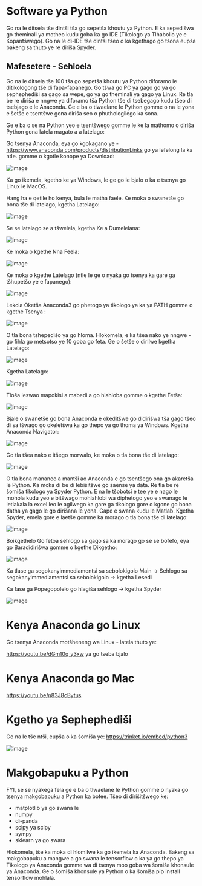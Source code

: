 # Software ya Python

Go na le ditsela tše dintši tša go sepetša khoutu ya Python. E ka sepedišwa go theminali ya motheo kudu goba ka go IDE (Tikologo ya Tlhabollo ye e Kopantšwego). Go na le di-IDE tše dintši tšeo o ka kgethago go tšona eupša bakeng sa thuto ye re diriša Spyder.

## Mafesetere - Sehloela

Go na le ditsela tše 100 tša go sepetša khoutu ya Python diforamo le ditikologong tše di fapa-fapanego. Go tšwa go PC ya gago go ya go sephephediši sa gago sa wepe, go ya go theminali ya gago ya Linux. Re tla be re diriša e nngwe ya diforamo tša Python tše di tsebegago kudu tšeo di tsebjago e le Anaconda. Ge e ba o tlwaelane le Python gomme o na le yona e šetše e tsentšwe gona diriša seo o phuthologilego ka sona.

Ge e ba o se na Python yeo e tsentšwego gomme le ke la mathomo o diriša Python gona latela magato a a latelago:

Go tsenya Anaconda, eya go kgokagano ye - https://www.anaconda.com/products/distributionLinks go ya lefelong la ka ntle. gomme o kgotle konope ya Download:

![image](https://github.com/ChpcTraining/css2024_notes/assets/157092105/2dd03c8f-48b6-4862-a72f-5d55655df3b2)

Ka go ikemela, kgetho ke ya Windows, le ge go le bjalo o ka e tsenya go Linux le MacOS.

Hang ha e qetile ho kenya, bula le matha faele. Ke moka o swanetše go bona tše di latelago, kgetha Latelago:

![image](https://github.com/ChpcTraining/css2024_notes/assets/157092105/7b5edd58-8cee-446e-80e8-ce8c527bdb28)

Se se latelago se a tšwelela, kgetha Ke a Dumelelana:

![image](https://github.com/ChpcTraining/css2024_notes/assets/157092105/9691d841-6595-4757-b3ee-5985f140adba)

Ke moka o kgethe Nna Feela:

![image](https://github.com/ChpcTraining/css2024_notes/assets/157092105/0cf5a9b6-0d15-4297-925f-acc8c6ca5642)

Ke moka o kgethe Latelago (ntle le ge o nyaka go tsenya ka gare ga tšhupetšo ye e fapanego):

![image](https://github.com/ChpcTraining/css2024_notes/assets/157092105/990626aa-8c1e-4b83-b9f4-8aef74049398)

Lekola Oketša Anaconda3 go phetogo ya tikologo ya ka ya PATH gomme o kgethe Tsenya :

![image](https://github.com/ChpcTraining/css2024_notes/assets/157092105/393140e1-bc8f-4d4f-aa94-19c3d014a7b8)

O tla bona tshepedišo ya go hloma. Hlokomela, e ka tšea nako ye nngwe - go fihla go metsotso ye 10 goba go feta. Ge o šetše o dirilwe kgetha Latelago:

![image](https://github.com/ChpcTraining/css2024_notes/assets/157092105/a48c1fcd-0de1-47e4-a7f3-15ea636d6658)

Kgetha Latelago:

![image](https://github.com/ChpcTraining/css2024_notes/assets/157092105/9f90e9bc-1688-4a9c-9ba7-376d17af04da)

Tloša leswao mapokisi a mabedi a go hlahloba gomme o kgethe Fetša:

![image](https://github.com/ChpcTraining/css2024_notes/assets/157092105/ddee121c-8a58-434e-949f-12374aa4d2a7)

Bjale o swanetše go bona Anaconda e okeditšwe go didirišwa tša gago tšeo di sa tšwago go okeletšwa ka go thepo ya go thoma ya Windows. Kgetha Anaconda Navigator: 

![image](https://github.com/ChpcTraining/css2024_notes/assets/157092105/b1cf310d-f059-491b-b407-36fb1c95dd98)

Go tla tšea nako e itšego morwalo, ke moka o tla bona tše di latelago:

![image](https://github.com/ChpcTraining/css2024_notes/assets/157092105/4605c366-306b-490d-a12d-5dc40ab6dc20)

O tla bona mananeo a mantši ao Anaconda e go tsentšego ona go akaretša le Python. Ka moka di be di lebišitšwe go saense ya data. Re tla be re šomiša tikologo ya Spyder Python. E na le tšobotsi e tee ye e nago le mohola kudu yeo e bitšwago mohlahlobi wa diphetogo yeo e swanago le letlakala la excel leo le agilwego ka gare ga tikologo gore o kgone go bona datha ya gago le go dirišana le yona. Gape e swana kudu le Matlab. Kgetha Spyder, emela gore e laetše gomme ka morago o tla bona tše di latelago:

![image](https://github.com/ChpcTraining/css2024_notes/assets/157092105/eb7a64c2-6e1e-4d3b-adc2-5bdb29824d0c)

Boikgethelo
Go fetoa sehlogo sa gago sa ka morago go se se bofefo, eya go Baradidirišwa gomme o kgethe Dikgetho:

![image](https://github.com/ChpcTraining/css2024_notes/assets/157092105/15754d66-2dcf-4fc4-b794-574c7a9b4a2b)

Ka tlase ga segokanyimmediamentsi sa sebolokigolo Main -> Sehlogo sa segokanyimmediamentsi sa sebolokigolo -> kgetha Lesedi

Ka fase ga Popegopolelo go hlagiša sehlogo -> kgetha Spyder

![image](https://github.com/ChpcTraining/css2024_notes/assets/157092105/5791fb58-71bf-4aec-810d-6d8ad9a2b94b)

# Kenya Anaconda go Linux

Go tsenya Anaconda motšheneng wa Linux - latela thuto ye:

https://youtu.be/dGm10q_y3xw ya go tseba bjalo

# Kenya Anaconda go Mac

https://youtu.be/n83J8cBytus


# Kgetho ya Sephephediši

Go na le tše ntši, eupša o ka šomiša ye: https://trinket.io/embed/python3

![image](https://github.com/ChpcTraining/css2024_notes/assets/157092105/88288b68-6507-4986-a4ea-d25e302b7a7e)

# Makgobapuku a Python

FYI, se se nyakega fela ge e ba o tlwaelane le Python gomme o nyaka go tsenya makgobapuku a Python ka botee. Tšeo di dirišitšwego ke:

- matplotlib ya go swana le
- numpy
- di-panda
- scipy ya scipy
- sympy
- sklearn ya go swara

Hlokomela, tše ka moka di hlomilwe ka go ikemela ka Anaconda. Bakeng sa makgobapuku a mangwe a go swana le tensorflow o ka ya go thepo ya Tikologo ya Anaconda gomme wa di tsenya moo goba wa šomiša khonsule ya Anaconda. Ge o šomiša khonsule ya Python o ka šomiša pip install tensorflow mohlala.
